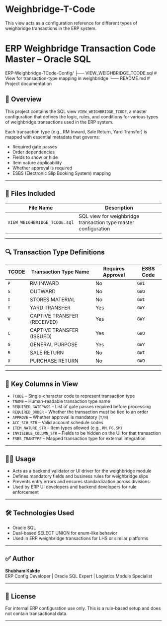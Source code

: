 # Weighbridge-T-Code
This view acts as a configuration reference for different types of weighbridge transactions in the ERP system.

# ERP Weighbridge Transaction Code Master – Oracle SQL

ERP-Weighbridge-TCode-Config/
├── VIEW_WEIGHBRIDGE_TCODE.sql        # View for transaction-type mapping in weighbridge
└── README.md                         # Project documentation


## 🧭 Overview

This project contains the SQL view `VIEW_WEIGHBRIDGE_TCODE`, a master configuration that defines the logic, rules, and conditions for various types of weighbridge transactions used in the ERP system.

Each transaction type (e.g., RM Inward, Sale Return, Yard Transfer) is mapped with essential metadata that governs:

- Required gate passes
- Order dependencies
- Fields to show or hide
- Item nature applicability
- Whether approval is required
- ESBS (Electronic Slip Booking System) mapping

---

## 📄 Files Included

| File Name                    | Description                                                 |
|-----------------------------|-------------------------------------------------------------|
| `VIEW_WEIGHBRIDGE_TCODE.sql` | SQL view for weighbridge transaction type master configuration |

---

## 🔍 Transaction Type Definitions

| TCODE | Transaction Type Name              | Requires Approval | ESBS Code |
|-------|------------------------------------|-------------------|-----------|
| `P`   | RM INWARD                          | No                | `GWI`     |
| `S`   | OUTWARD                            | No                | `GWO`     |
| `I`   | STORES MATERIAL                    | No                | `GWI`     |
| `Y`   | YARD TRANSFER                      | Yes               | `GWY`     |
| `W`   | CAPTIVE TRANSFER (RECEIVED)        | Yes               | `GWY`     |
| `C`   | CAPTIVE TRANSFER (ISSUED)          | Yes               | `GWO`     |
| `G`   | GENERAL PURPOSE                    | Yes               | `GWY`     |
| `R`   | SALE RETURN                        | No                | `GWI`     |
| `U`   | PURCHASE RETURN                    | No                | `GWO`     |

---

## 🧩 Key Columns in View

- `TCODE` – Single-character code to represent transaction type
- `TNAME` – Human-readable transaction type name
- `REQUIRED_GATEPASS` – List of gate passes required before processing
- `REQUIRED_ORDER` – Whether the transaction must be tied to an order
- `APPROVE` – Whether approval is mandatory (`Y/N`)
- `ACC_SCH_STR` – Valid account schedule codes
- `ITEM_NATURE_STR` – Item types allowed (e.g., `RM`, `FG`, `SM`)
- `INVISIBLE_COLUMN_STR` – Fields to be hidden on the UI for that transaction
- `ESBS_TRANTYPE` – Mapped transaction type for external integration

---

## 🧑‍💻 Usage

- Acts as a backend validator or UI driver for the weighbridge module
- Defines mandatory fields and business rules for weighbridge slips
- Prevents entry errors and ensures standardization across divisions
- Used by ERP UI developers and backend developers for rule enforcement

---

## 🛠️ Technologies Used

- Oracle SQL
- Dual-based SELECT UNION for enum-like behavior
- Used in ERP weighbridge transactions for LHS or similar platforms

---

## ✅ Author

**Shubham Kakde**  
ERP Config Developer | Oracle SQL Expert | Logistics Module Specialist

---

## 📜 License

For internal ERP configuration use only. This is a rule-based setup and does not contain transactional data.

---
